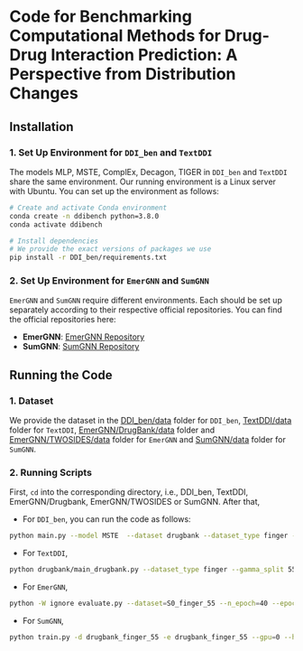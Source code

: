 # Code for Benchmarking Computational Methods for Drug-Drug Interaction Prediction: A Perspective from Distribution Changes


## Installation
### 1. Set Up Environment for `DDI_ben` and `TextDDI`
The models MLP, MSTE, ComplEx, Decagon, TIGER in `DDI_ben` and `TextDDI` share the same environment. Our running environment is a Linux server with Ubuntu. You can set up the environment as follows:

```bash
# Create and activate Conda environment
conda create -n ddibench python=3.8.0
conda activate ddibench

# Install dependencies
# We provide the exact versions of packages we use
pip install -r DDI_ben/requirements.txt
```

### 2. Set Up Environment for `EmerGNN` and `SumGNN`
`EmerGNN` and `SumGNN` require different environments. Each should be set up separately according to their respective official repositories. You can find the official repositories here:  
- **EmerGNN**: [EmerGNN Repository](https://github.com/LARS-research/EmerGNN)  
- **SumGNN**: [SumGNN Repository](https://github.com/yueyu1030/SumGNN)

## Running the Code
### 1. Dataset
We provide the dataset in the [DDI_ben/data](https://github.com/zgs0314/DDI-Ben-code/tree/main/DDI_Ben/DDI_ben/data) folder for `DDI_ben`, [TextDDI/data](https://github.com/zgs0314/DDI-Ben-code/tree/main/DDI_Ben/TextDDI/data) folder for `TextDDI`, [EmerGNN/DrugBank/data](https://github.com/zgs0314/DDI-Ben-code/tree/main/DDI_Ben/EmerGNN/DrugBank/data) folder and [EmerGNN/TWOSIDES/data](https://github.com/zgs0314/DDI-Ben-code/tree/main/DDI_Ben/EmerGNN/TWOSIDES/data) folder for `EmerGNN` and [SumGNN/data](https://github.com/zgs0314/DDI-Ben-code/tree/main/DDI_Ben/SumGNN/data) folder for `SumGNN`.

### 2. Running Scripts
First, `cd` into the corresponding directory, i.e., DDI_ben, TextDDI, EmerGNN/Drugbank, EmerGNN/TWOSIDES or SumGNN. After that,

- For `DDI_ben`, you can run the code as follows:
```bash
python main.py --model MSTE  --dataset drugbank --dataset_type finger --gamma_split 55  --lr 3e-3 --gpu 0 
```

- For `TextDDI`, 
```bash
python drugbank/main_drugbank.py --dataset_type finger --gamma_split 55
```

- For `EmerGNN`,
```bash
python -W ignore evaluate.py --dataset=S0_finger_55 --n_epoch=40 --epoch_per_test=2 --gpu=0
```

- For `SumGNN`,
```bash
python train.py -d drugbank_finger_55 -e drugbank_finger_55 --gpu=0 --hop=2 --batch=64 --l2=1e-5 --emb_dim=64 -b=8 --lr=5e-4 -s S0 -ne=40 --max_links 120000 -max_h 100
```
